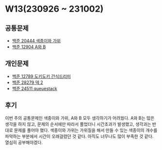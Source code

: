 # W13(230926 ~ 231002)

## 공통문제
- [백준 20444 색종이와 가위](https://www.acmicpc.net/problem/20444)
- [백준 12904 A와 B](https://www.acmicpc.net/problem/12904)

## 개인문제
- [백준 12789 도키도키 간식드리미](https://www.acmicpc.net/problem/12789)
- [백준 28279 덱 2](https://www.acmicpc.net/problem/28279)
- [백준 24511 queuestack](https://www.acmicpc.net/problem/24511)

## 후기
이번 주의 공통문제인 색종이와 가위, A와 B 모두 생각하기가 어려웠다.
A와 B는 많은 생각을 하지 않고, 문제의 순서에만 따라서 풀었더니 시간초과가 발생했고, 생각과는 반대로 문제를 풀어야 했다.
색종이와 가위는 가위질을 해서 만들 수 있는 색종이의 개수를 파악하는 부분에서 시간이 오래걸렸던 것 같다.
아직도 너무나도 많이 부족한 것 같다. 열심히 공부해야겠다.